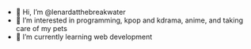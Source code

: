 - 👋 Hi, I’m @lenardatthebreakwater
- 👀 I’m interested in programming, kpop and kdrama, anime, and taking care of my pets
- 🌱 I’m currently learning web development
